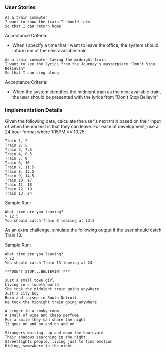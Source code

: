 ### User Stories

```no-highlight
As a train commuter
I want to know the train I should take
So that I can return home
```

Acceptance Criteria:

* When I specify a time that I want to leave the office, the system should inform me of the next available train

```no-highlight
As a train commuter taking the midnight train
I want to see the lyrics from the Journey's masterpiece "Don't Stop Believin"
So that I can sing along
```

Acceptance Criteria:

* When the system identifies the midnight train as the next available train, the user should be presented with the lyrics from "Don't Stop Believin"

### Implementation Details

Given the following data, calculate the user's next train based on their input of when the earliest is that they can leave. For ease of development, use a 24 hour format where 1:15PM == 13.25.

```no-highlight
Train 1, 2
Train 2, 5
Train 3, 7.5
Train 4, 8.5
Train 5, 9
Train 6, 10
Train 7, 11.5
Train 8, 13.5
Train 9, 14.5
Train 10, 17
Train 11, 18
Train 12, 19
Train 13, 24
```

Sample Run:

```no-highlight
What time are you leaving?
> 12.5
You should catch Train 8 leaving at 13.5
```

As an extra challenge, simulate the following output if the user should catch Train 13.

Sample Run:

```no-highlight
What time are you leaving?
> 22
You should catch Train 13 leaving at 24

***DON'T STOP...BELIEVIN'!***

Just a small town girl
Living in a lonely world
She took the midnight train going anywhere
Just a city boy
Born and raised in South Detroit
He took the midnight train going anywhere

A singer in a smoky room
A smell of wine and cheap perfume
For a smile they can share the night
It goes on and on and on and on

Strangers waiting, up and down the boulevard
Their shadows searching in the night
Streetlights people, living just to find emotion
Hiding, somewhere in the night.
```
